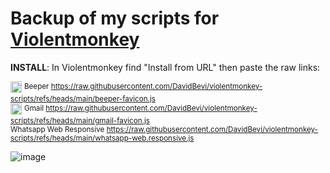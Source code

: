 # Backup of my scripts for [Violentmonkey](https://violentmonkey.github.io/)
**INSTALL**: In Violentmonkey find "Install from URL" then paste the raw links:

<img src="https://github.com/user-attachments/assets/faece6b9-5063-45fe-976d-d231e131bbb9" height="18"> <sup>Beeper https://raw.githubusercontent.com/DavidBevi/violentmonkey-scripts/refs/heads/main/beeper-favicon.js</sup><br/>
<img src="https://github.com/user-attachments/assets/d815b97d-2105-4cbc-8831-e222b30a14e0" height="18"> <sup>Gmail https://raw.githubusercontent.com/DavidBevi/violentmonkey-scripts/refs/heads/main/gmail-favicon.js</sup><br/>
<sup>Whatsapp Web Responsive https://raw.githubusercontent.com/DavidBevi/violentmonkey-scripts/refs/heads/main/whatsapp-web.responsive.js</sup>

![image](https://github.com/user-attachments/assets/b3f70d55-3a65-43b0-af9b-f522e74c2e44)
